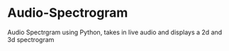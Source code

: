 # Audio-Spectrogram
Audio Spectrgram using Python, takes in live audio and displays a 2d and 3d spectrogram
